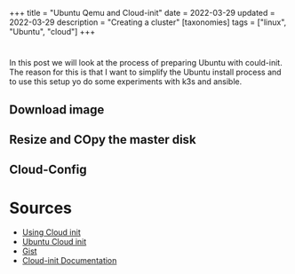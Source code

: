 +++
title = "Ubuntu Qemu and Cloud-init"
date = 2022-03-29
updated = 2022-03-29
description = "Creating a cluster"
[taxonomies]
tags = ["linux", "Ubuntu", "cloud"]
+++

# 
In this post we will look at the process of preparing Ubuntu with could-init. The reason for this is that I want to simplify the Ubuntu install process and to use this setup yo do some experiments with k3s and ansible. 
<!-- more -->

## Download image
## Resize and COpy the master disk
## Cloud-Config


# Sources
* [Using Cloud init](https://www.theurbanpenguin.com/using-cloud-images-in-kvm/)
* [Ubuntu Cloud init](https://medium.com/@art.vasilyev/use-ubuntu-cloud-image-with-kvm-1f28c19f82f8)
* [Gist](https://gist.github.com/s3rj1k/55b10cd20f31542046018fcce32f103e)
* [Cloud-init Documentation](https://cloudinit.readthedocs.io/en/latest/index.html)
